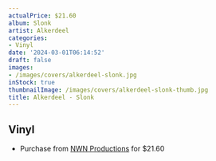 ```yaml
---
actualPrice: $21.60
album: Slonk
artist: Alkerdeel
categories:
- Vinyl
date: '2024-03-01T06:14:52'
draft: false
images:
- /images/covers/alkerdeel-slonk.jpg
inStock: true
thumbnailImage: /images/covers/alkerdeel-slonk-thumb.jpg
title: Alkerdeel - Slonk
---
```


## Vinyl
* Purchase from [NWN Productions](http://shop.nwnprod.com/index.php?route=product/product&path=75&product_id=47550&sort=pd.name&order=ASC) for $21.60

